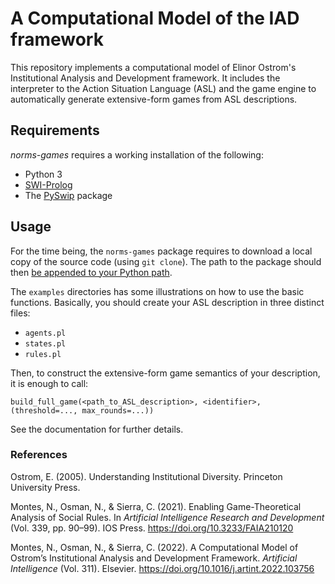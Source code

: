 # A Computational Model of the IAD framework

This repository implements a computational model of Elinor Ostrom's Institutional Analysis and Development framework. It includes the interpreter to the Action Situation Language (ASL) and the game engine to automatically generate extensive-form games from ASL descriptions.

## Requirements

_norms-games_ requires a working installation of the following:
* Python 3
* [SWI-Prolog](https://www.swi-prolog.org/)
* The [PySwip](https://github.com/yuce/pyswip) package

## Usage

For the time being, the ``norms-games`` package requires to download a local copy of the source code (using ``git clone``). The path to the package should then [be appended to your Python path](https://www.johnny-lin.com/cdat_tips/tips_pylang/path.html).

The ``examples`` directories has some illustrations on how to use the basic functions. Basically, you should create your ASL description in three distinct files:

- ``agents.pl``
- ``states.pl``
- ``rules.pl``

Then, to construct the extensive-form game semantics of your description, it is enough to call:

    build_full_game(<path_to_ASL_description>, <identifier>, (threshold=..., max_rounds=...))

See the documentation for further details.


### References

Ostrom, E. (2005). Understanding Institutional Diversity. Princeton University Press.

Montes, N., Osman, N., & Sierra, C. (2021). Enabling Game-Theoretical Analysis of Social Rules. In _Artificial Intelligence Research and Development_ (Vol. 339, pp. 90–99). IOS Press. https://doi.org/10.3233/FAIA210120

Montes, N., Osman, N., & Sierra, C. (2022). A Computational Model of Ostrom’s Institutional Analysis and Development Framework. _Artificial Intelligence_ (Vol. 311). Elsevier. https://doi.org/10.1016/j.artint.2022.103756

